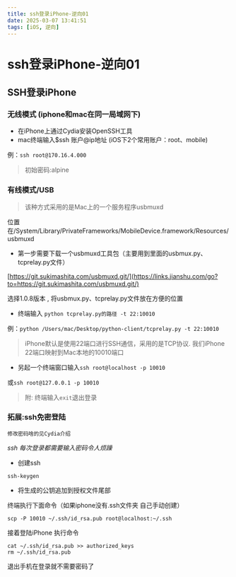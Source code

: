 ```yaml
---
title: ssh登录iPhone-逆向01
date: 2025-03-07 13:41:51
tags: [iOS, 逆向]
---
```


# ssh登录iPhone-逆向01

## SSH登录iPhone

### 无线模式 (iphone和mac在同一局域网下)

- 在iPhone上通过Cydia安装OpenSSH工具
- mac终端输入$ssh 账户@ip地址 (iOS下2个常用账户：root、mobile)

例：`ssh root@170.16.4.000`

> 初始密码:alpine

### 有线模式/USB

> 该种方式采用的是Mac上的一个服务程序usbmuxd

位置在/System/Library/PrivateFrameworks/MobileDevice.framework/Resources/usbmuxd

- 第一步需要下载一个usbmuxd工具包（主要用到里面的usbmux.py、tcprelay.py文件）

[https://git.sukimashita.com/usbmuxd.git/](https://links.jianshu.com/go?to=https://git.sukimashita.com/usbmuxd.git/)

选择1.0.8版本 , 将usbmux.py、tcprelay.py文件放在方便的位置

- 终端输入 `python tcprelay.py的路径 -t 22:10010`

例：`python /Users/mac/Desktop/python-client/tcprelay.py -t 22:10010`

> iPhone默认是使用22端口进行SSH通信，采用的是TCP协议. 我们iPhone 22端口映射到Mac本地的10010端口

- 另起一个终端窗口输入`ssh root@localhost -p 10010`

或`ssh root@127.0.0.1 -p 10010`

> 附: 终端输入`exit`退出登录

### 拓展:ssh免密登陆

```
修改密码啥的见Cydia介绍
```

*ssh 每次登录都需要输入密码令人烦躁*

- 创建ssh

```
ssh-keygen
```

- 将生成的公钥追加到授权文件尾部

终端执行下面命令（如果iphone没有.ssh文件夹 自己手动创建）

```
scp -P 10010 ~/.ssh/id_rsa.pub root@localhost:~/.ssh
```

接着登陆iPhone 执行命令

```
cat ~/.ssh/id_rsa.pub >> authorized_keys
rm ~/.ssh/id_rsa.pub
```

退出手机在登录就不需要密码了
